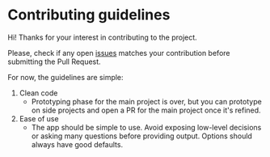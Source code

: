 # Contributing guidelines

Hi! Thanks for your interest in contributing to the project.

Please, check if any open [issues](https://github.com/heyset/ezpdf/issues) matches your contribution before submitting the Pull Request.

For now, the guidelines are simple:

1. Clean code
     * Prototyping phase for the main project is over, but you can prototype on side projects and open a PR for the main project once it's refined.
2. Ease of use
    * The app should be simple to use. Avoid exposing low-level decisions or asking many questions before providing output. Options should always have good defaults.
